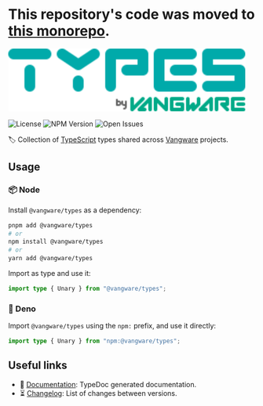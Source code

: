 # This repository's code was moved to [this monorepo](https://github.com/vangware/libraries/tree/main/packages/@vangware/types).

<img id="logo" alt="Types by Vangware" src="./logo.svg" height="128" />

![License][license-badge] ![NPM Version][npm-version-badge]
![Open Issues][open-issues-badge]

🏷️ Collection of [TypeScript][typescript] types shared across
[Vangware][vangware] projects.

## Usage

### 📦 Node

Install `@vangware/types` as a dependency:

```bash
pnpm add @vangware/types
# or
npm install @vangware/types
# or
yarn add @vangware/types
```

Import as type and use it:

```typescript
import type { Unary } from "@vangware/types";
```

### 🦕 Deno

Import `@vangware/types` using the `npm:` prefix, and use it directly:

```typescript
import type { Unary } from "npm:@vangware/types";
```

## Useful links

-   📝 [Documentation][documentation]: TypeDoc generated documentation.
-   ⏳ [Changelog][changelog]: List of changes between versions.

<!-- Reference -->

[changelog]: https://github.com/vangware/types/blob/main/CHANGELOG.md
[documentation]: https://types.vangware.com
[license-badge]:
	https://img.shields.io/npm/l/@vangware/types.svg?style=for-the-badge&labelColor=666&color=0a8&link=https://github.com/vangware/types/blob/main/LICENSE
[npm-version-badge]:
	https://img.shields.io/npm/v/@vangware/types.svg?style=for-the-badge&labelColor=666&color=0a8&link=https://npm.im/@vangware/types
[open-issues-badge]:
	https://img.shields.io/github/issues/vangware/types.svg?style=for-the-badge&labelColor=666&color=0a8&link=https://github.com/vangware/types/issues
[typescript]: https://www.typescriptlang.org/
[vangware]: https://vangware.com
